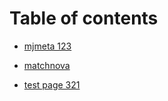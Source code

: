# Table of contents

* [mjmeta 123](MJMeta/mjmeta.md)


* [matchnova](matchnova/matchnova.md)

* [test page 321](test-page.md)


